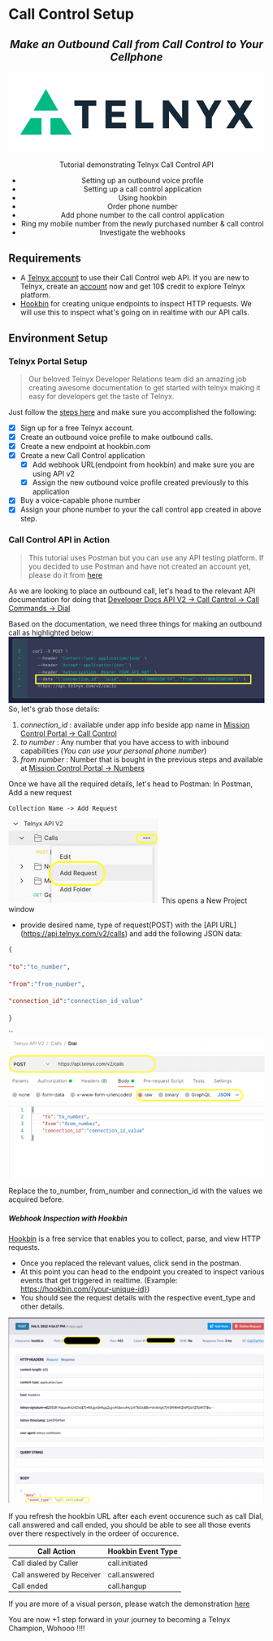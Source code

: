 # Call Control Setup
<div align="center">

## _Make an Outbound Call from Call Control to Your Cellphone_

![Telnyx](Images/logo-dark.png)

Tutorial demonstrating Telnyx Call Control API
-   Setting up an outbound voice profile
-   Setting up a call control application
-   Using hookbin
-   Order phone number
-   Add phone number to the call control application
-   Ring my mobile number from the newly purchased number & call control
-   Investigate the webhooks
</div>

## Requirements 
- A [Telnyx account](https://telnyx.com/sign-up) to use their Call Control web API. If you are new to Telnyx, create an [account](https://telnyx.com/sign-up) now and get 10$ credit to explore Telnyx platform.
- [Hookbin](https://hookbin.com/) for creating unique endpoints to inspect HTTP requests.
We will use this to inspect what's going on in realtime with our API calls.

## Environment Setup

### Telnyx Portal Setup
> Our beloved Telnyx Developer Relations team did an amazing job creating awesome documentation to get started with telnyx making it easy for developers get the taste of Telnyx.

Just follow the [steps here](https://developers.telnyx.com/docs/v2/call-control/quickstart) and make sure you accomplished the following:
- [x] Sign up for a free Telnyx account.
- [x] Create an outbound voice profile to make outbound calls.
- [x] Create a new endpoint at hookbin.com
- [x] Create a new Call Control application 
	- [x] Add webhook URL(endpoint from hookbin) and make sure you are using API v2
	- [x] Assign the new outbound voice profile created previously to this application
- [x] Buy a voice-capable phone number
- [x] Assign your phone number to your the call control app created in above step.
### Call Control API in Action

> This tutorial uses Postman but you can use any API testing platform.
> If you decided to use Postman and have not created an account yet, please do it from [here](https://www.postman.com/)

As we are looking to place an outbound call, let's head to the relevant API documentation for doing that [Developer Docs API V2 -> Call Cantrol -> Call Commands -> Dial](https://developers.telnyx.com/docs/api/v2/call-control/Call-Commands#callDial)

Based on the documentation, we need three things for making an outbound call as highlighted below:
![Outbound Dial Parameters](Images/callControlDial.png)
So, let's grab those details:
1. *connection_id* : available under app info beside app name in [Mission Control Portal -> Call Control](https://portal.telnyx.com/#/app/call-control/applications) 
2. *to number* : Any number that you have access to with inbound capabilities (_You can use your personal phone number_)
3. *from number* : Number that is bought in the previous steps and available at [Mission Control Portal -> Numbers](https://portal.telnyx.com/#/app/numbers/my-numbers?current_page=1)

Once we have all the required details, let's head to Postman:
In Postman, Add a new request 
```
Collection Name -> Add Request
```
![Postman](Images/postmanAddRequest.png)
This opens a New Project window
- provide desired name, type of request(POST) with the [API URL] (https://api.telnyx.com/v2/calls) and add the following JSON data:
```json
{

"to":"to_number",

"from":"from_number",

"connection_id":"connection_id_value"

}
```
``
![Dial Request Call](Images/dialRequestDetails.PNG)

Replace the to_number, from_number and connection_id with the values we acquired before. 

##### Webhook Inspection with Hookbin
[Hookbin](https://hookbin.com/) is a free service that enables you to collect, parse, and view HTTP requests. 

- Once you replaced the relevant values, click send in the postman. 
- At this point you can head to the endpoint you created to inspect various events that get triggered in realtime. 
    (Example: https://hookbin.com/{your-unique-id})
- You should see the request details with the respective event_type and other details. 

![](Images/callInitiated.png)

If you refresh the hookbin URL after each event occurence such as call Dial, call answered and call ended, you should be able to see all those events over there respectively in the ordeer of occurence. 

| Call Action | Hookbin Event Type |
| ------ | ------ |
| Call dialed by Caller | call.initiated |
| Call answered by Receiver | call.answered |
| Call ended | call.hangup |


If you are more of a visual person, please watch the demonstration [here](https://www.loom.com/share/02978440734d4f4192c98eaf081a0a01)

You are now +1 step forward in your journey to becoming a Telnyx Champion, Wohooo !!!! 